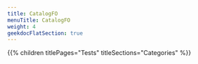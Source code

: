 ```yaml
---
title: CatalogFO
menuTitle: CatalogFO
weight: 4 
geekdocFlatSection: true
---
```


{{% children titlePages="Tests" titleSections="Categories" %}}

